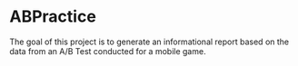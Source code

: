 # ABPractice
The goal of this project is to generate an informational report based on the data from an A/B Test conducted for a mobile game.
